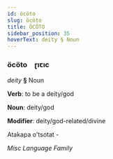 ```yaml
---
id: öcöto
slug: öcöto
title: ÖCÖTO
sidebar_position: 35
hoverText: deity § Noun
---
```


### öcöto&emsp;<span kind="abugida">ɽıꞇıc</span>

*deity* **§** Noun

**Verb**: to be a deity/god

**Noun**: deity/god

**Modifier**: deity/god-related/divine

Atakapa o'tsotat -

*Misc Language Family*